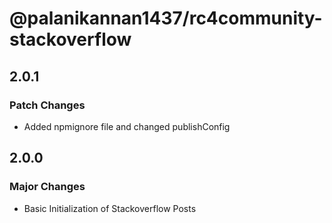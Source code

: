 # @palanikannan1437/rc4community-stackoverflow

## 2.0.1

### Patch Changes

- Added npmignore file and changed publishConfig

## 2.0.0

### Major Changes

- Basic Initialization of Stackoverflow Posts
